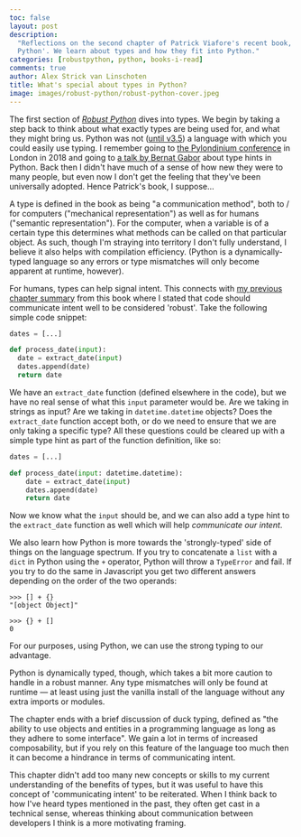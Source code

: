 ```yaml
---
toc: false
layout: post
description:
  "Reflections on the second chapter of Patrick Viafore's recent book, 'Robust
  Python'. We learn about types and how they fit into Python."
categories: [robustpython, python, books-i-read]
comments: true
author: Alex Strick van Linschoten
title: What's special about types in Python?
image: images/robust-python/robust-python-cover.jpeg
---
```


The first section of
[_Robust Python_](https://www.amazon.com/Robust-Python-Patrick-Viafore-ebook-dp-B09982C9FX/dp/B09982C9FX/ref=mt_other?qid=&me=&tag=soumet-20&_encoding=UTF8)
dives into types. We begin by taking a step back to think about what exactly
types are being used for, and what they might bring us. Python was not
([until v3.5](https://stackoverflow.com/questions/32557920/what-are-type-hints-in-python-3-5))
a language with which you could easily use typing. I remember going to
[the Pylondinium conference](http://pylondinium.org/2018/) in London in 2018 and
going to
[a talk by Bernat Gabor](https://pylondinium.org/2018/talk.html?talk_id=24)
about type hints in Python. Back then I didn't have much of a sense of how new
they were to many people, but even now I don't get the feeling that they've been
universally adopted. Hence Patrick's book, I suppose…

A type is defined in the book as being "a communication method", both to / for
computers ("mechanical representation") as well as for humans ("semantic
representation"). For the computer, when a variable is of a certain type this
determines what methods can be called on that particular object. As such, though
I'm straying into territory I don't fully understand, I believe it also helps
with compilation efficiency. (Python is a dynamically-typed language so any
errors or type mismatches will only become apparent at runtime, however).

For humans, types can help signal intent. This connects with
[my previous chapter summary](https://mlops.systems/robustpython/python/books-i-read/2021/12/29/robust-python-1.html)
from this book where I stated that code should communicate intent well to be
considered 'robust'. Take the following simple code snippet:

```python
dates = [...]

def process_date(input):
  date = extract_date(input)
  dates.append(date)
  return date
```

We have an `extract_date` function (defined elsewhere in the code), but we have
no real sense of what this `input` parameter would be. Are we taking in strings
as input? Are we taking in `datetime.datetime` objects? Does the `extract_date`
function accept both, or do we need to ensure that we are only taking a specific
type? All these questions could be cleared up with a simple type hint as part of
the function definition, like so:

```python
dates = [...]

def process_date(input: datetime.datetime):
	date = extract_date(input)
    dates.append(date)
    return date
```

Now we know what the `input` should be, and we can also add a type hint to the
`extract_date` function as well which will help _communicate our intent_.

We also learn how Python is more towards the 'strongly-typed' side of things on
the language spectrum. If you try to concatenate a `list` with a `dict` in
Python using the `+` operator, Python will throw a `TypeError` and fail. If you
try to do the same in Javascript you get two different answers depending on the
order of the two operands:

```
>>> [] + {}
"[object Object]"

>>> {} + []
0
```

For our purposes, using Python, we can use the strong typing to our advantage.

Python is dynamically typed, though, which takes a bit more caution to handle in
a robust manner. Any type mismatches will only be found at runtime — at least
using just the vanilla install of the language without any extra imports or
modules.

The chapter ends with a brief discussion of duck typing, defined as "the ability
to use objects and entities in a programming language as long as they adhere to
some interface". We gain a lot in terms of increased composability, but if you
rely on this feature of the language too much then it can become a hindrance in
terms of communicating intent.

This chapter didn't add too many new concepts or skills to my current
understanding of the benefits of types, but it was useful to have this concept
of 'communicating intent' to be reiterated. When I think back to how I've heard
types mentioned in the past, they often get cast in a technical sense, whereas
thinking about communication between developers I think is a more motivating
framing.
